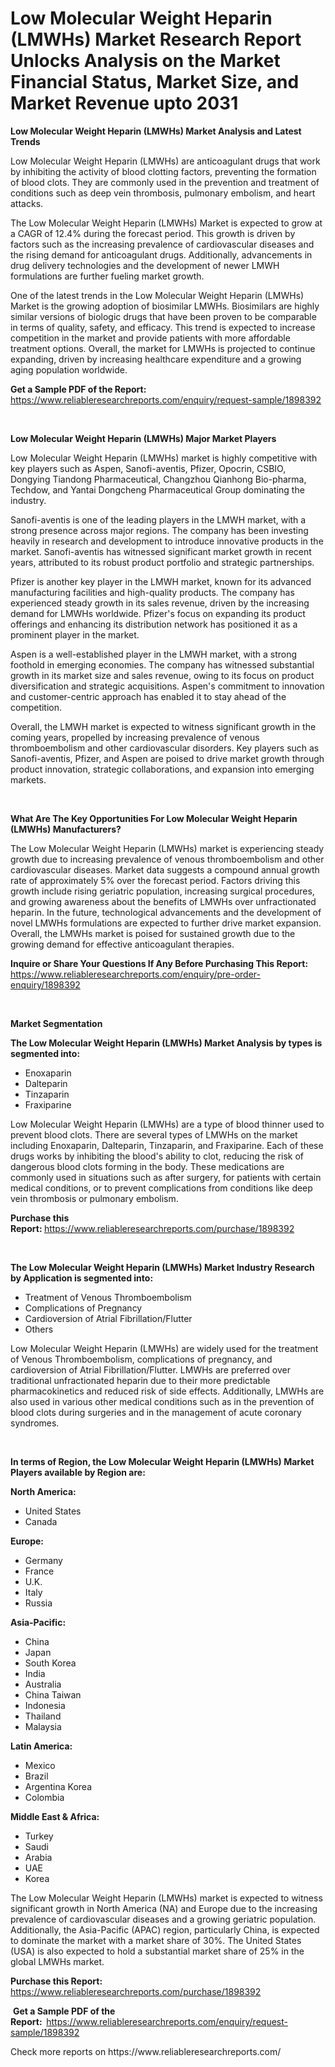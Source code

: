 <p><h1>Low Molecular Weight Heparin (LMWHs) Market Research Report Unlocks Analysis on the Market Financial Status, Market Size, and Market Revenue upto 2031</h1></p><p><strong>Low Molecular Weight Heparin (LMWHs) Market Analysis and Latest Trends</strong></p>
<p><p>Low Molecular Weight Heparin (LMWHs) are anticoagulant drugs that work by inhibiting the activity of blood clotting factors, preventing the formation of blood clots. They are commonly used in the prevention and treatment of conditions such as deep vein thrombosis, pulmonary embolism, and heart attacks.</p><p>The Low Molecular Weight Heparin (LMWHs) Market is expected to grow at a CAGR of 12.4% during the forecast period. This growth is driven by factors such as the increasing prevalence of cardiovascular diseases and the rising demand for anticoagulant drugs. Additionally, advancements in drug delivery technologies and the development of newer LMWH formulations are further fueling market growth.</p><p>One of the latest trends in the Low Molecular Weight Heparin (LMWHs) Market is the growing adoption of biosimilar LMWHs. Biosimilars are highly similar versions of biologic drugs that have been proven to be comparable in terms of quality, safety, and efficacy. This trend is expected to increase competition in the market and provide patients with more affordable treatment options. Overall, the market for LMWHs is projected to continue expanding, driven by increasing healthcare expenditure and a growing aging population worldwide.</p></p>
<p><strong>Get a Sample PDF of the Report:&nbsp;</strong> <a href="https://www.reliableresearchreports.com/enquiry/request-sample/1898392">https://www.reliableresearchreports.com/enquiry/request-sample/1898392</a></p>
<p>&nbsp;</p>
<p><strong>Low Molecular Weight Heparin (LMWHs) Major Market Players</strong></p>
<p><p>Low Molecular Weight Heparin (LMWHs) market is highly competitive with key players such as Aspen, Sanofi-aventis, Pfizer, Opocrin, CSBIO, Dongying Tiandong Pharmaceutical, Changzhou Qianhong Bio-pharma, Techdow, and Yantai Dongcheng Pharmaceutical Group dominating the industry. </p><p>Sanofi-aventis is one of the leading players in the LMWH market, with a strong presence across major regions. The company has been investing heavily in research and development to introduce innovative products in the market. Sanofi-aventis has witnessed significant market growth in recent years, attributed to its robust product portfolio and strategic partnerships.</p><p>Pfizer is another key player in the LMWH market, known for its advanced manufacturing facilities and high-quality products. The company has experienced steady growth in its sales revenue, driven by the increasing demand for LMWHs worldwide. Pfizer's focus on expanding its product offerings and enhancing its distribution network has positioned it as a prominent player in the market.</p><p>Aspen is a well-established player in the LMWH market, with a strong foothold in emerging economies. The company has witnessed substantial growth in its market size and sales revenue, owing to its focus on product diversification and strategic acquisitions. Aspen's commitment to innovation and customer-centric approach has enabled it to stay ahead of the competition.</p><p>Overall, the LMWH market is expected to witness significant growth in the coming years, propelled by increasing prevalence of venous thromboembolism and other cardiovascular disorders. Key players such as Sanofi-aventis, Pfizer, and Aspen are poised to drive market growth through product innovation, strategic collaborations, and expansion into emerging markets.</p></p>
<p>&nbsp;</p>
<p><strong>What Are The Key Opportunities For Low Molecular Weight Heparin (LMWHs) Manufacturers?</strong></p>
<p><p>The Low Molecular Weight Heparin (LMWHs) market is experiencing steady growth due to increasing prevalence of venous thromboembolism and other cardiovascular diseases. Market data suggests a compound annual growth rate of approximately 5% over the forecast period. Factors driving this growth include rising geriatric population, increasing surgical procedures, and growing awareness about the benefits of LMWHs over unfractionated heparin. In the future, technological advancements and the development of novel LMWHs formulations are expected to further drive market expansion. Overall, the LMWHs market is poised for sustained growth due to the growing demand for effective anticoagulant therapies.</p></p>
<p><strong>Inquire or Share Your Questions If Any Before Purchasing This Report:</strong> <a href="https://www.reliableresearchreports.com/enquiry/pre-order-enquiry/1898392">https://www.reliableresearchreports.com/enquiry/pre-order-enquiry/1898392</a></p>
<p>&nbsp;</p>
<p><strong>Market Segmentation</strong></p>
<p><strong>The Low Molecular Weight Heparin (LMWHs) Market Analysis by types is segmented into:</strong></p>
<p><ul><li>Enoxaparin</li><li>Dalteparin</li><li>Tinzaparin</li><li>Fraxiparine</li></ul></p>
<p><p>Low Molecular Weight Heparin (LMWHs) are a type of blood thinner used to prevent blood clots. There are several types of LMWHs on the market including Enoxaparin, Dalteparin, Tinzaparin, and Fraxiparine. Each of these drugs works by inhibiting the blood's ability to clot, reducing the risk of dangerous blood clots forming in the body. These medications are commonly used in situations such as after surgery, for patients with certain medical conditions, or to prevent complications from conditions like deep vein thrombosis or pulmonary embolism.</p></p>
<p><strong>Purchase this Report:&nbsp;</strong><a href="https://www.reliableresearchreports.com/purchase/1898392">https://www.reliableresearchreports.com/purchase/1898392</a></p>
<p>&nbsp;</p>
<p><strong>The Low Molecular Weight Heparin (LMWHs) Market Industry Research by Application is segmented into:</strong></p>
<p><ul><li>Treatment of Venous Thromboembolism</li><li>Complications of Pregnancy</li><li>Cardioversion of Atrial Fibrillation/Flutter</li><li>Others</li></ul></p>
<p><p>Low Molecular Weight Heparin (LMWHs) are widely used for the treatment of Venous Thromboembolism, complications of pregnancy, and cardioversion of Atrial Fibrillation/Flutter. LMWHs are preferred over traditional unfractionated heparin due to their more predictable pharmacokinetics and reduced risk of side effects. Additionally, LMWHs are also used in various other medical conditions such as in the prevention of blood clots during surgeries and in the management of acute coronary syndromes.</p></p>
<p>&nbsp;</p>
<p><strong>In terms of Region, the Low Molecular Weight Heparin (LMWHs) Market Players available by Region are:</strong></p>
<p>
    <p> <strong> North America: </strong>
        <ul>
            <li>United States</li>
            <li>Canada</li>
        </ul>
        </p> 
    <p> <strong> Europe: </strong>
        <ul>
            <li>Germany</li>
            <li>France</li>
            <li>U.K.</li>
            <li>Italy</li>
            <li>Russia</li>
        </ul>
        </p> 
    <p> <strong> Asia-Pacific: </strong>
        <ul>
            <li>China</li>
            <li>Japan</li>
            <li>South Korea</li>
            <li>India</li>
            <li>Australia</li>
            <li>China Taiwan</li>
            <li>Indonesia</li>
            <li>Thailand</li>
            <li>Malaysia</li>
        </ul>
        </p> 
    <p> <strong> Latin America: </strong>
        <ul>
            <li>Mexico</li>
            <li>Brazil</li>
            <li>Argentina Korea</li>
            <li>Colombia</li>
        </ul>
        </p> 
    <p> <strong> Middle East & Africa: </strong>
        <ul>
            <li>Turkey</li>
            <li>Saudi</li>
            <li>Arabia</li>
            <li>UAE</li>
            <li>Korea</li>
        </ul>
    </p>
    </p>
<p><p>The Low Molecular Weight Heparin (LMWHs) market is expected to witness significant growth in North America (NA) and Europe due to the increasing prevalence of cardiovascular diseases and a growing geriatric population. Additionally, the Asia-Pacific (APAC) region, particularly China, is expected to dominate the market with a market share of 30%. The United States (USA) is also expected to hold a substantial market share of 25% in the global LMWHs market.</p></p>
<p><strong>Purchase this Report: </strong><a href="https://www.reliableresearchreports.com/purchase/1898392">https://www.reliableresearchreports.com/purchase/1898392</a></p>
<p>&nbsp;<strong>Get a Sample PDF of the Report:&nbsp;&nbsp;</strong><a href="https://www.reliableresearchreports.com/enquiry/request-sample/1898392">https://www.reliableresearchreports.com/enquiry/request-sample/1898392</a></p>
<p><strong></strong></p>
<p>Check more reports on https://www.reliableresearchreports.com/</p>